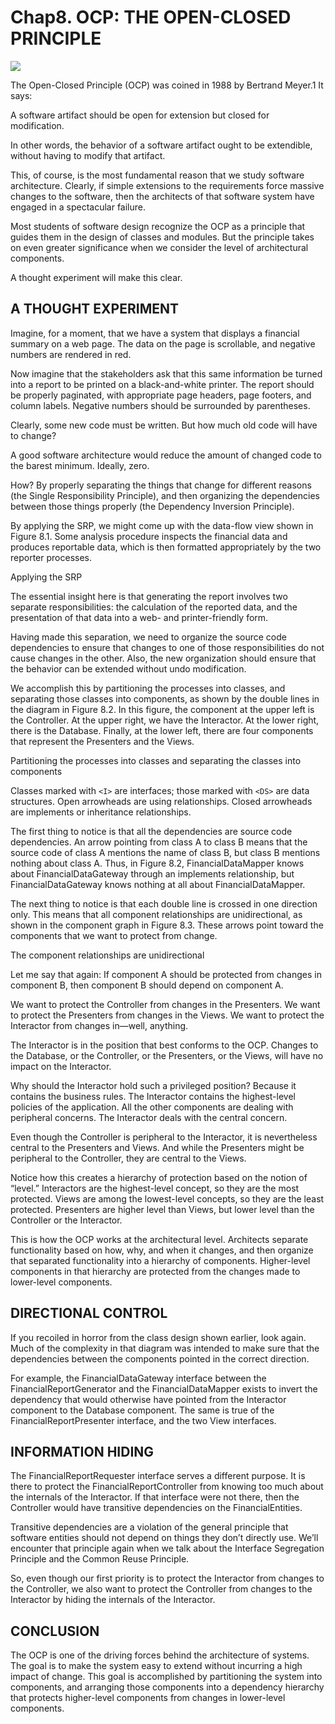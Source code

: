 # Chap8. OCP: THE OPEN-CLOSED PRINCIPLE

![](../un/CH-UN08.jpg)

The Open-Closed Principle (OCP) was coined in 1988 by Bertrand Meyer.1 It says:

A software artifact should be open for extension but closed for modification.

In other words, the behavior of a software artifact ought to be extendible, without having to modify that artifact.

This, of course, is the most fundamental reason that we study software architecture. Clearly, if simple extensions to the requirements force massive changes to the software, then the architects of that software system have engaged in a spectacular failure.

Most students of software design recognize the OCP as a principle that guides them in the design of classes and modules. But the principle takes on even greater significance when we consider the level of architectural components.

A thought experiment will make this clear.

## A THOUGHT EXPERIMENT

Imagine, for a moment, that we have a system that displays a financial summary on a web page. The data on the page is scrollable, and negative numbers are rendered in red.

Now imagine that the stakeholders ask that this same information be turned into a report to be printed on a black-and-white printer. The report should be properly paginated, with appropriate page headers, page footers, and column labels. Negative numbers should be surrounded by parentheses.

Clearly, some new code must be written. But how much old code will have to change?

A good software architecture would reduce the amount of changed code to the barest minimum. Ideally, zero.

How? By properly separating the things that change for different reasons (the Single Responsibility Principle), and then organizing the dependencies between those things properly (the Dependency Inversion Principle).

By applying the SRP, we might come up with the data-flow view shown in Figure 8.1. Some analysis procedure inspects the financial data and produces reportable data, which is then formatted appropriately by the two reporter processes.

<Figures figure="8-1">Applying the SRP</Figures>

The essential insight here is that generating the report involves two separate responsibilities: the calculation of the reported data, and the presentation of that data into a web- and printer-friendly form.

Having made this separation, we need to organize the source code dependencies to ensure that changes to one of those responsibilities do not cause changes in the other. Also, the new organization should ensure that the behavior can be extended without undo modification.

We accomplish this by partitioning the processes into classes, and separating those classes into components, as shown by the double lines in the diagram in Figure 8.2. In this figure, the component at the upper left is the Controller. At the upper right, we have the Interactor. At the lower right, there is the Database. Finally, at the lower left, there are four components that represent the Presenters and the Views.

<Figures figure="8-2">Partitioning the processes into classes and separating the classes into components</Figures>

Classes marked with `<I>` are interfaces; those marked with `<DS>` are data structures. Open arrowheads are using relationships. Closed arrowheads are implements or inheritance relationships.

The first thing to notice is that all the dependencies are source code dependencies. An arrow pointing from class A to class B means that the source code of class A mentions the name of class B, but class B mentions nothing about class A. Thus, in Figure 8.2, FinancialDataMapper knows about FinancialDataGateway through an implements relationship, but FinancialDataGateway knows nothing at all about FinancialDataMapper.

The next thing to notice is that each double line is crossed in one direction only. This means that all component relationships are unidirectional, as shown in the component graph in Figure 8.3. These arrows point toward the components that we want to protect from change.

<Figures figure="8-3">The component relationships are unidirectional</Figures>

Let me say that again: If component A should be protected from changes in component B, then component B should depend on component A.

We want to protect the Controller from changes in the Presenters. We want to protect the Presenters from changes in the Views. We want to protect the Interactor from changes in—well, anything.

The Interactor is in the position that best conforms to the OCP. Changes to the Database, or the Controller, or the Presenters, or the Views, will have no impact on the Interactor.

Why should the Interactor hold such a privileged position? Because it contains the business rules. The Interactor contains the highest-level policies of the application. All the other components are dealing with peripheral concerns. The Interactor deals with the central concern.

Even though the Controller is peripheral to the Interactor, it is nevertheless central to the Presenters and Views. And while the Presenters might be peripheral to the Controller, they are central to the Views.

Notice how this creates a hierarchy of protection based on the notion of “level.” Interactors are the highest-level concept, so they are the most protected. Views are among the lowest-level concepts, so they are the least protected. Presenters are higher level than Views, but lower level than the Controller or the Interactor.

This is how the OCP works at the architectural level. Architects separate functionality based on how, why, and when it changes, and then organize that separated functionality into a hierarchy of components. Higher-level components in that hierarchy are protected from the changes made to lower-level components.

## DIRECTIONAL CONTROL

If you recoiled in horror from the class design shown earlier, look again. Much of the complexity in that diagram was intended to make sure that the dependencies between the components pointed in the correct direction.

For example, the FinancialDataGateway interface between the FinancialReportGenerator and the FinancialDataMapper exists to invert the dependency that would otherwise have pointed from the Interactor component to the Database component. The same is true of the FinancialReportPresenter interface, and the two View interfaces.

## INFORMATION HIDING

The FinancialReportRequester interface serves a different purpose. It is there to protect the FinancialReportController from knowing too much about the internals of the Interactor. If that interface were not there, then the Controller would have transitive dependencies on the FinancialEntities.

Transitive dependencies are a violation of the general principle that software entities should not depend on things they don’t directly use. We’ll encounter that principle again when we talk about the Interface Segregation Principle and the Common Reuse Principle.

So, even though our first priority is to protect the Interactor from changes to the Controller, we also want to protect the Controller from changes to the Interactor by hiding the internals of the Interactor.

## CONCLUSION

The OCP is one of the driving forces behind the architecture of systems. The goal is to make the system easy to extend without incurring a high impact of change. This goal is accomplished by partitioning the system into components, and arranging those components into a dependency hierarchy that protects higher-level components from changes in lower-level components.
